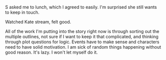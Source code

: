 S asked me to lunch, which I agreed to easily. I'm surprised she still wants to keep in touch.

Watched Kate stream, felt good.

All of the work I'm putting into the story right now is through sorting out the multiple outlines, not sure if I want to keep it that complicated, and thinking through plot questions for logic. Events have to make sense and characters need to have solid motivation. I am sick of random things happening without good reason. It's lazy. I won't let myself do it.
